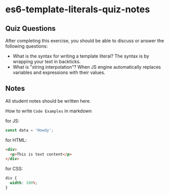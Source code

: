 # es6-template-literals-quiz-notes

## Quiz Questions

After completing this exercise, you should be able to discuss or answer the following questions:

- What is the syntax for writing a template literal?
  The syntax is by wrapping your text in backticks.
- What is "string interpolation"?
  When JS engine automatically replaces variables and expressions with their values.

## Notes

All student notes should be written here.

How to write `Code Examples` in markdown

for JS:

```javascript
const data = 'Howdy';
```

for HTML:

```html
<div>
  <p>This is text content</p>
</div>
```

for CSS:

```css
div {
  width: 100%;
}
```
